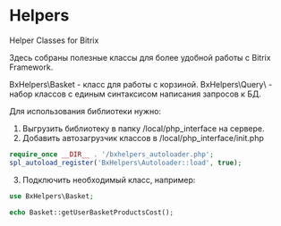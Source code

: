 # Helpers
Helper Classes for Bitrix

Здесь собраны полезные классы для более удобной работы с Bitrix Framework.

BxHelpers\Basket - класс для работы с корзиной.
BxHelpers\Query\ - набор классов с единым синтаксисом написания запросов к БД.

Для использования библиотеки нужно:

1. Выгрузить библиотеку в папку /local/php_interface на сервере.
2. Добавить автозагрузчик классов в /local/php_interface/init.php

 ```php
 require_once __DIR__ . '/bxhelpers_autoloader.php';
 spl_autoload_register('BxHelpers\Autoloader::load', true);
 ```

3. Подключить необходимый класс, например:
```php
use BxHelpers\Basket;

echo Basket::getUserBasketProductsCost();
```
